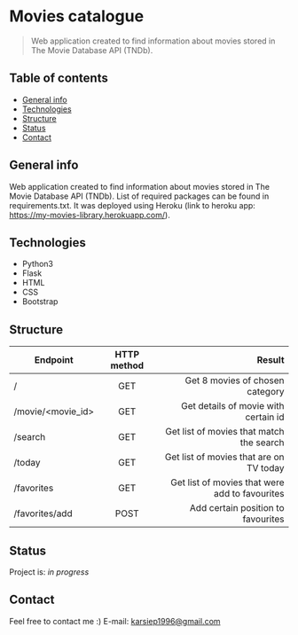 # Movies catalogue
>Web application created to find information about movies stored in The Movie Database API (TNDb).

## Table of contents
* [General info](#general-info)
* [Technologies](#technologies)
* [Structure](#structure)
* [Status](#status)
* [Contact](#contact)

## General info
Web application created to find information about movies stored in The Movie Database API (TNDb). List of required packages can be found in requirements.txt. It was deployed using Heroku (link to heroku app: https://my-movies-library.herokuapp.com/).

## Technologies
* Python3 
* Flask
* HTML
* CSS
* Bootstrap

## Structure

| Endpoint          | HTTP method        | Result                                         |
| ----------------  | :----------------: | ----------------------------------------------:|
| /                 | GET                | Get 8 movies of chosen category                |
| /movie/<movie_id> | GET                | Get details of movie with certain id           |
| /search           | GET                | Get list of movies that match the search       |
| /today            | GET                | Get list of movies that are on TV today        |
| /favorites        | GET                | Get list of movies that were add to favourites |
| /favorites/add    | POST               | Add certain position to favourites             |


## Status
Project is: _in progress_

## Contact
Feel free to contact me :)
E-mail: karsiep1996@gmail.com
